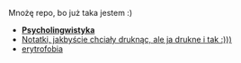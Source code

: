 Mnożę repo, bo już taka jestem :)

* [**Psycholingwistyka**](psycholingwistyka.html)
* [Notatki, jakbyście chciały druknąc, ale ja drukne i tak :)))](psycholingwistyka_notatki.Rmd)
* [erytrofobia](Erytrofobia_prezka.html)
